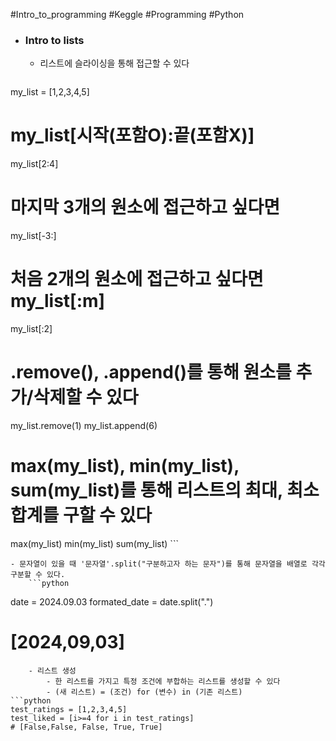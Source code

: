 #Intro_to_programming #Keggle #Programming #Python 
- ### Intro to lists    
    - 리스트에 슬라이싱을 통해 접근할 수 있다
		```python
my_list = [1,2,3,4,5]

# my_list[시작(포함O):끝(포함X)]
my_list[2:4]

# 마지막 3개의 원소에 접근하고 싶다면
my_list[-3:]

# 처음 2개의 원소에 접근하고 싶다면 my_list[:m]
my_list[:2]

# .remove(), .append()를 통해 원소를 추가/삭제할 수 있다
my_list.remove(1)
my_list.append(6)

# max(my_list), min(my_list), sum(my_list)를 통해 리스트의 최대, 최소 합계를 구할 수 있다
max(my_list)
min(my_list)
sum(my_list)
		```
        
    - 문자열이 있을 때 '문자열'.split("구분하고자 하는 문자")를 통해 문자열을 배열로 각각 구분할 수 있다.
		```python
date = 2024.09.03
formated_date = date.split(".")
# [2024,09,03]
```
    - 리스트 생성
        - 한 리스트를 가지고 특정 조건에 부합하는 리스트를 생성할 수 있다
        - (새 리스트) = (조건) for (변수) in (기존 리스트)
```python
test_ratings = [1,2,3,4,5]
test_liked = [i>=4 for i in test_ratings]
# [False,False, False, True, True]
